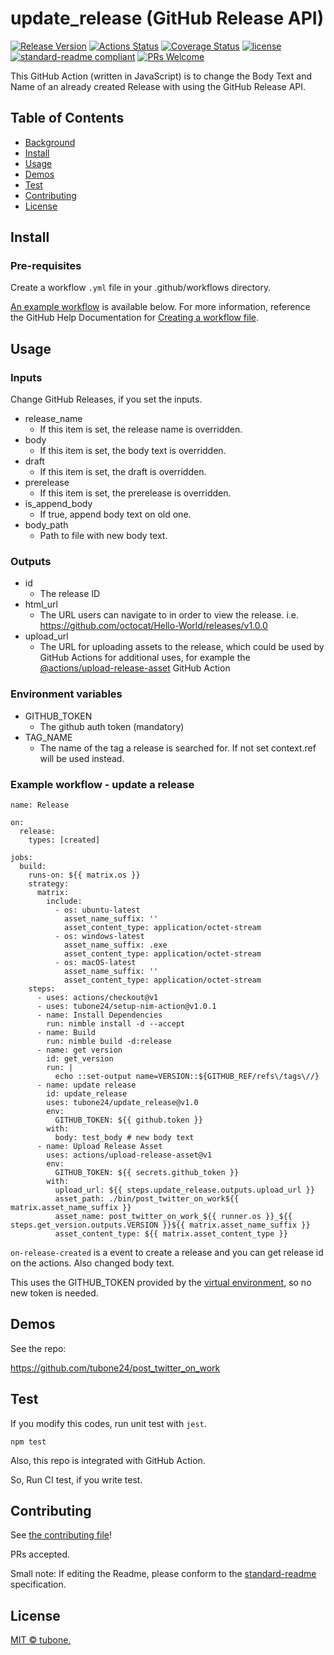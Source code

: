 # update_release (GitHub Release API)

[![Release Version](https://raw.githubusercontent.com/tubone24/update_release/master/.github/badges/release.svg)](https://github.com/tubone24/update_release/releases/latest)
[![Actions Status](https://github.com/tubone24/update_release/workflows/Test%20and%20Build/badge.svg)](https://github.com/tubone24/update_release/actions)
[![Coverage Status](https://coveralls.io/repos/github/tubone24/update_release/badge.svg?branch=master)](https://coveralls.io/github/tubone24/update_release?branch=master)
[![license](https://img.shields.io/github/license/tubone24/update_release.svg)](LICENSE)
[![standard-readme compliant](https://img.shields.io/badge/readme%20style-standard-brightgreen.svg?style=flat-square)](https://github.com/RichardLitt/standard-readme)
[![PRs Welcome](https://img.shields.io/badge/PRs-welcome-brightgreen.svg?style=flat-square)](http://makeapullrequest.com)

This GitHub Action (written in JavaScript) is to change the Body Text and Name of an already created Release with using the GitHub Release API.

## Table of Contents

- [Background](#background)
- [Install](#install)
- [Usage](#usage)
- [Demos](#demos)
- [Test](#Test)
- [Contributing](#contributing)
- [License](#license)

## Install

### Pre-requisites

Create a workflow `.yml` file in your .github/workflows directory. 

[An example workflow](https://github.com/tubone24/update_release#example-workflow---update-a-release) is available below. For more information, reference the GitHub Help Documentation for [Creating a workflow file](https://docs.github.com/en/actions/configuring-and-managing-workflows/configuring-a-workflow#creating-a-workflow-file).

## Usage

### Inputs

Change GitHub Releases, if you set the inputs. 

- release_name
  - If this item is set, the release name is overridden.
- body
  - If this item is set, the body text is overridden.
- draft
  - If this item is set, the draft is overridden.
- prerelease
  - If this item is set, the prerelease is overridden.
- is_append_body
  - If true, append body text on old one.
- body_path
  - Path to file with new body text.

### Outputs
- id
  - The release ID
- html_url
  - The URL users can navigate to in order to view the release. i.e. https://github.com/octocat/Hello-World/releases/v1.0.0
- upload_url
  - The URL for uploading assets to the release, which could be used by GitHub Actions for additional uses, for example the [@actions/upload-release-asset](https://github.com/actions/upload-release-asset) GitHub Action

### Environment variables
- GITHUB_TOKEN
  - The github auth token (mandatory)
- TAG_NAME
  - The name of the tag a release is searched for. If not set context.ref will be used instead.

### Example workflow - update a release

```
name: Release

on:
  release:
    types: [created]

jobs:
  build:
    runs-on: ${{ matrix.os }}
    strategy:
      matrix:
        include:
          - os: ubuntu-latest
            asset_name_suffix: ''
            asset_content_type: application/octet-stream
          - os: windows-latest
            asset_name_suffix: .exe
            asset_content_type: application/octet-stream
          - os: macOS-latest
            asset_name_suffix: ''
            asset_content_type: application/octet-stream
    steps:
      - uses: actions/checkout@v1
      - uses: tubone24/setup-nim-action@v1.0.1
      - name: Install Dependencies
        run: nimble install -d --accept
      - name: Build
        run: nimble build -d:release
      - name: get version
        id: get_version
        run: |
          echo ::set-output name=VERSION::${GITHUB_REF/refs\/tags\//}
      - name: update release
        id: update_release
        uses: tubone24/update_release@v1.0
        env:
          GITHUB_TOKEN: ${{ github.token }}
        with:
          body: test_body # new body text
      - name: Upload Release Asset
        uses: actions/upload-release-asset@v1
        env:
          GITHUB_TOKEN: ${{ secrets.github_token }}
        with:
          upload_url: ${{ steps.update_release.outputs.upload_url }}
          asset_path: ./bin/post_twitter_on_work${{ matrix.asset_name_suffix }}
          asset_name: post_twitter_on_work_${{ runner.os }}_${{ steps.get_version.outputs.VERSION }}${{ matrix.asset_name_suffix }}
          asset_content_type: ${{ matrix.asset_content_type }}
```

`on-release-created` is a event to create a release and you can get release id on the actions. Also changed body text.

This uses the GITHUB_TOKEN provided by the [virtual environment](https://docs.github.com/en/actions/reference/virtual-environments-for-github-hosted-runners#github_token-secret), so no new token is needed.

## Demos

See the repo:

<https://github.com/tubone24/post_twitter_on_work>

## Test

If you modify this codes, run unit test with `jest`.

```
npm test
```

Also, this repo is integrated with GitHub Action.

So, Run CI test, if you write test.


## Contributing

See [the contributing file](CONTRIBUTING.md)!

PRs accepted.

Small note: If editing the Readme, please conform to the [standard-readme](https://github.com/RichardLitt/standard-readme) specification.

## License

[MIT © tubone.](LICENSE)
